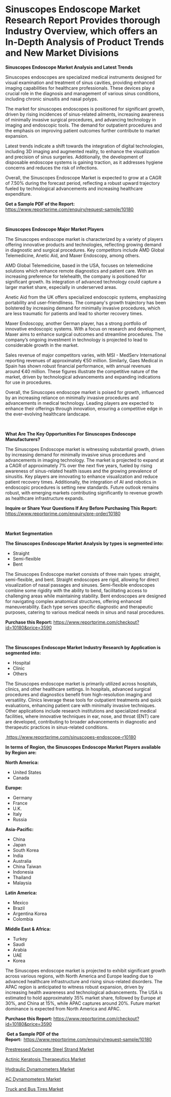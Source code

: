 <p><h1>Sinuscopes Endoscope Market Research Report Provides thorough Industry Overview, which offers an In-Depth Analysis of Product Trends and New Market Divisions</h1></p><p><strong>Sinuscopes Endoscope Market Analysis and Latest Trends</strong></p>
<p><p>Sinuscopes endoscopes are specialized medical instruments designed for visual examination and treatment of sinus cavities, providing enhanced imaging capabilities for healthcare professionals. These devices play a crucial role in the diagnosis and management of various sinus conditions, including chronic sinusitis and nasal polyps. </p><p>The market for sinuscopes endoscopes is positioned for significant growth, driven by rising incidences of sinus-related ailments, increasing awareness of minimally invasive surgical procedures, and advancing technology in imaging and endoscopic tools. The demand for outpatient procedures and the emphasis on improving patient outcomes further contribute to market expansion. </p><p>Latest trends indicate a shift towards the integration of digital technologies, including 3D imaging and augmented reality, to enhance the visualization and precision of sinus surgeries. Additionally, the development of disposable endoscope systems is gaining traction, as it addresses hygiene concerns and reduces the risk of infections. </p><p>Overall, the Sinuscopes Endoscope Market is expected to grow at a CAGR of 7.50% during the forecast period, reflecting a robust upward trajectory fueled by technological advancements and increasing healthcare expenditure.</p></p>
<p><strong>Get a Sample PDF of the Report:&nbsp;</strong> <a href="https://www.reportprime.com/enquiry/request-sample/10180">https://www.reportprime.com/enquiry/request-sample/10180</a></p>
<p>&nbsp;</p>
<p><strong>Sinuscopes Endoscope Major Market Players</strong></p>
<p><p>The Sinuscopes endoscope market is characterized by a variety of players offering innovative products and technologies, reflecting growing demand in diagnostic and surgical procedures. Key competitors include AMD Global Telemedicine, Anetic Aid, and Maxer Endoscopy, among others.</p><p>AMD Global Telemedicine, based in the USA, focuses on telemedicine solutions which enhance remote diagnostics and patient care. With an increasing preference for telehealth, the company is positioned for significant growth. Its integration of advanced technology could capture a larger market share, especially in underserved areas.</p><p>Anetic Aid from the UK offers specialized endoscopic systems, emphasizing portability and user-friendliness. The company's growth trajectory has been bolstered by increasing demand for minimally invasive procedures, which are less traumatic for patients and lead to shorter recovery times. </p><p>Maxer Endoscopy, another German player, has a strong portfolio of innovative endoscopic systems. With a focus on research and development, Maxer aims to enhance surgical outcomes and streamline procedures. The company’s ongoing investment in technology is projected to lead to considerable growth in the market.</p><p>Sales revenue of major competitors varies, with MSI - MedServ International reporting revenues of approximately €50 million. Similarly, Gaes Medical in Spain has shown robust financial performance, with annual revenues around €40 million. These figures illustrate the competitive nature of the market, driven by technological advancements and expanding indications for use in procedures.</p><p>Overall, the Sinuscopes endoscope market is poised for growth, influenced by an increasing reliance on minimally invasive procedures and advancements in medical technology. Leading players are expected to enhance their offerings through innovation, ensuring a competitive edge in the ever-evolving healthcare landscape.</p></p>
<p>&nbsp;</p>
<p><strong>What Are The Key Opportunities For Sinuscopes Endoscope Manufacturers?</strong></p>
<p><p>The Sinuscopes Endoscope market is witnessing substantial growth, driven by increasing demand for minimally invasive sinus procedures and advancements in imaging technology. The market is projected to expand at a CAGR of approximately 7% over the next five years, fueled by rising awareness of sinus-related health issues and the growing prevalence of sinusitis. Key players are innovating to enhance visualization and reduce patient recovery times. Additionally, the integration of AI and robotics in endoscopic procedures is setting new standards. Future outlook remains robust, with emerging markets contributing significantly to revenue growth as healthcare infrastructure expands.</p></p>
<p><strong>Inquire or Share Your Questions If Any Before Purchasing This Report:</strong> <a href="https://www.reportprime.com/enquiry/pre-order/10180">https://www.reportprime.com/enquiry/pre-order/10180</a></p>
<p>&nbsp;</p>
<p><strong>Market Segmentation</strong></p>
<p><strong>The Sinuscopes Endoscope Market Analysis by types is segmented into:</strong></p>
<p><ul><li>Straight</li><li>Semi-flexible</li><li>Bent</li></ul></p>
<p><p>The Sinuscopes Endoscope market consists of three main types: straight, semi-flexible, and bent. Straight endoscopes are rigid, allowing for direct visualization of nasal passages and sinuses. Semi-flexible endoscopes combine some rigidity with the ability to bend, facilitating access to challenging areas while maintaining stability. Bent endoscopes are designed for navigating complex anatomical structures, offering enhanced maneuverability. Each type serves specific diagnostic and therapeutic purposes, catering to various medical needs in sinus and nasal procedures.</p></p>
<p><strong>Purchase this Report:&nbsp;</strong><a href="https://www.reportprime.com/checkout?id=10180&price=3590">https://www.reportprime.com/checkout?id=10180&price=3590</a></p>
<p>&nbsp;</p>
<p><strong>The Sinuscopes Endoscope Market Industry Research by Application is segmented into:</strong></p>
<p><ul><li>Hospital</li><li>Clinic</li><li>Others</li></ul></p>
<p><p>The Sinuscopes endoscope market is primarily utilized across hospitals, clinics, and other healthcare settings. In hospitals, advanced surgical procedures and diagnostics benefit from high-resolution imaging and versatility. Clinics leverage these tools for outpatient treatments and quick evaluations, enhancing patient care with minimally invasive techniques. Other applications include research institutions and specialized medical facilities, where innovative techniques in ear, nose, and throat (ENT) care are developed, contributing to broader advancements in diagnostic and therapeutic practices in sinus-related conditions.</p></p>
<p><a href="https://www.reportprime.com/sinuscopes-endoscope-r10180">&nbsp;https://www.reportprime.com/sinuscopes-endoscope-r10180</a></p>
<p><strong>In terms of Region, the Sinuscopes Endoscope Market Players available by Region are:</strong></p>
<p>
    <p> <strong> North America: </strong>
        <ul>
            <li>United States</li>
            <li>Canada</li>
        </ul>
        </p> 
    <p> <strong> Europe: </strong>
        <ul>
            <li>Germany</li>
            <li>France</li>
            <li>U.K.</li>
            <li>Italy</li>
            <li>Russia</li>
        </ul>
        </p> 
    <p> <strong> Asia-Pacific: </strong>
        <ul>
            <li>China</li>
            <li>Japan</li>
            <li>South Korea</li>
            <li>India</li>
            <li>Australia</li>
            <li>China Taiwan</li>
            <li>Indonesia</li>
            <li>Thailand</li>
            <li>Malaysia</li>
        </ul>
        </p> 
    <p> <strong> Latin America: </strong>
        <ul>
            <li>Mexico</li>
            <li>Brazil</li>
            <li>Argentina Korea</li>
            <li>Colombia</li>
        </ul>
        </p> 
    <p> <strong> Middle East & Africa: </strong>
        <ul>
            <li>Turkey</li>
            <li>Saudi</li>
            <li>Arabia</li>
            <li>UAE</li>
            <li>Korea</li>
        </ul>
    </p>
    </p>
<p><p>The Sinuscopes endoscope market is projected to exhibit significant growth across various regions, with North America and Europe leading due to advanced healthcare infrastructure and rising sinus-related disorders. The APAC region is anticipated to witness robust expansion, driven by increasing health awareness and technological advancements. The USA is estimated to hold approximately 35% market share, followed by Europe at 30%, and China at 15%, while APAC captures around 20%. Future market dominance is expected from North America and APAC.</p></p>
<p><strong>Purchase this Report: </strong><a href="https://www.reportprime.com/checkout?id=10180&price=3590">https://www.reportprime.com/checkout?id=10180&price=3590</a></p>
<p>&nbsp;<strong>Get a Sample PDF of the Report:&nbsp;&nbsp;</strong><a href="https://www.reportprime.com/enquiry/request-sample/10180">https://www.reportprime.com/enquiry/request-sample/10180</a></p>
<p><strong></strong></p>
<p><p><a href="https://www.linkedin.com/pulse/prestressed-concrete-steel-strand-market-trends-focusing-rossf?trackingId=gab5bW8bSqe7vVZSLZqoaA%3D%3D">Prestressed Concrete Steel Strand Market</a></p><p><a href="https://issuu.com/reportprime-2/docs/actinic-keratosis-therapeutics-mark_69ddb686d03ef9">Actinic Keratosis Therapeutics Market</a></p><p><a href="https://medium.com/@dominiclawrence92/the-hydraulic-dynamometers-market-has-experienced-impressive-growth-in-recent-years-expanding-816ee5db4d2c">Hydraulic Dynamometers Market</a></p><p><a href="https://medium.com/@dominiclawrence92/the-market-for-ac-dynamometers-market-is-examined-in-this-report-along-with-the-factors-that-are-a3fafe71af9f">AC Dynamometers Market</a></p><p><a href="https://www.linkedin.com/pulse/global-truck-bus-tires-market-trends-innovations-forward-looking-os00e?trackingId=q5%2BJKrLXRl%2Buabvz%2FaCvUA%3D%3D">Truck and Bus Tires Market</a></p></p>